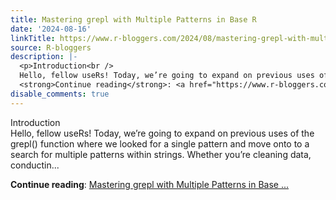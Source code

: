 ```yaml
---
title: Mastering grepl with Multiple Patterns in Base R
date: '2024-08-16'
linkTitle: https://www.r-bloggers.com/2024/08/mastering-grepl-with-multiple-patterns-in-base-r/
source: R-bloggers
description: |-
  <p>Introduction<br />
  Hello, fellow useRs! Today, we’re going to expand on previous uses of the grepl() function where we looked for a single pattern and move onto to a search for multiple patterns within strings. Whether you’re cleaning data, conductin...</p>
  <strong>Continue reading</strong>: <a href="https://www.r-bloggers.com/2024/08/mastering-grepl-with-multiple-patterns-in-base-r/">Mastering grepl with Multiple Patterns in Base ...
disable_comments: true
---
```

<p>Introduction<br />
Hello, fellow useRs! Today, we’re going to expand on previous uses of the grepl() function where we looked for a single pattern and move onto to a search for multiple patterns within strings. Whether you’re cleaning data, conductin...</p>
<strong>Continue reading</strong>: <a href="https://www.r-bloggers.com/2024/08/mastering-grepl-with-multiple-patterns-in-base-r/">Mastering grepl with Multiple Patterns in Base ...